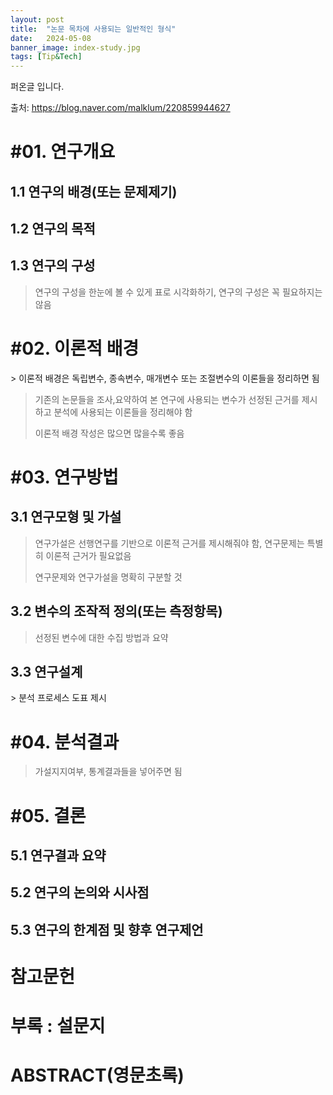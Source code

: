 ```yaml
---
layout: post
title:  "논문 목차에 사용되는 일반적인 형식"
date:   2024-05-08
banner_image: index-study.jpg
tags: [Tip&Tech]
---
```


퍼온글 입니다. 

출처: https://blog.naver.com/malklum/220859944627

<!--more-->

# #01. 연구개요

## 1.1 연구의 배경(또는 문제제기)

## 1.2 연구의 목적

## 1.3 연구의 구성

> 연구의 구성을 한눈에 볼 수 있게 표로 시각화하기, 연구의 구성은 꼭 필요하지는 않음


# #02. 이론적 배경

​> 이론적 배경은 독립변수, 종속변수, 매개변수 또는 조절변수의 이론들을 정리하면 됨
>
> 기존의 논문들을 조사,요약하여 본 연구에 사용되는 변수가 선정된 근거를 제시하고 분석에 사용되는 이론들을 정리해야 함
>
> ​이론적 배경 작성은 많으면 많을수록 좋음



# #03. 연구방법

## 3.1 연구모형 및 가설

> 연구가설은 선행연구를 기반으로 이론적 근거를 제시해줘야 함, 연구문제는 특별히 이론적 근거가 필요없음
>
> 연구문제와 연구가설을 명확히 구분할 것

## 3.2 변수의 조작적 정의(또는 측정항목)

> 선정된 변수에 대한 수집 방법과 요약

## 3.3 연구설계

​> 분석 프로세스 도표 제시

# #04. 분석결과

> 가설지지여부, 통계결과들을 넣어주면 됨

# #05. 결론

## 5.1 연구결과 요약

## 5.2 연구의 논의와 시사점

## 5.3 연구의 한계점 및 향후 연구제언



# 참고문헌

# 부록 : 설문지

# ABSTRACT(영문초록)
